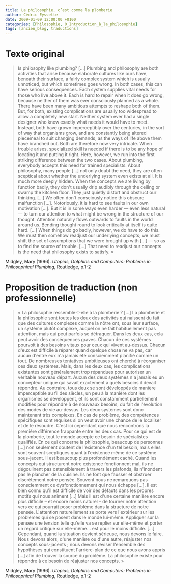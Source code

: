 ```yaml
---
title: La philosophie, c’est comme la plomberie
author: Cédric Eyssette
date: 2009-01-09 12:00:00 +0100
categories: [Philosophie, 0_Introduction_à_la_philosophie]
tags: [ancien_blog, traductions]
---
```



# Texte original

>Is philosophy like plumbing? […]
>Plumbing and philosophy are both activities that arise because elaborate cultures like ours have, beneath their surface, a fairly complex system which is usually unnoticed, but which sometimes goes wrong. In both cases, this can have serious consequences. Each system supplies vital needs for those who live above it. Each is hard to repair when it does go wrong, because neither of them was ever consciously planned as a whole. There have been many ambitious attempts to reshape both of them. But, for both, existing complications are usually too widespread to allow a completely new start.
>Neither system ever had a single designer who knew exactly what needs it would have to meet. Instead, both have grown imperceptibly over the centuries, in the sort of way that organisms grow, and are constantly being altered piecemeal to suit changing demands, as the ways of life above them have branched out. Both are therefore now very intricate. When trouble arises, specialized skill is needed if there is to be any hope of locating it and putting it right.
>Here, however, we run into the first striking difference between the two cases. About plumbing, everybody accepts this need for trained specialists. About philosophy, many people […] not only doubt the need, they are often sceptical about whether the underlying system even exists at all. It is much more deeply hidden. When the concepts we are living by function badly, they don't usually drip audibly through the ceiling or swamp the kitchen floor. They just quietly distort and obstruct our thinking. […]
>We often don't consciously notice this obscure malfunction […]. Notoriously, it is hard to see faults in our own motivation […]. But it is in some ways even harder — even less natural — to turn our attention to what might be wrong in the structure of our thought. Attention naturally flows outwards to faults in the world around us. Bending thought round to look critically at itself is quite hard. […]
When things do go badly, however, we do have to do this. We must then somehow readjust our underlying concepts; we must shift the set of assumptions that we were brought up with […] — so as to find the source of trouble. […]
That need to readjust our concepts is the need that philosophy exists to satisfy. »

Midgley, Mary (1996). _Utopias, Dolphins and Computers: Problems in Philosophical Plumbing_, Routledge, p.1-2

# Proposition de traduction (non professionnelle)

>« La philosophie ressemble-t-elle à la plomberie ? […]
>La plomberie et la philosophie sont toutes les deux des activités qui naissent du fait que des cultures complexes comme la nôtre ont, sous leur surface, un système plutôt complexe, auquel on ne fait habituellement pas attention, mais qui peut parfois se détraquer. Dans les deux cas, cela peut avoir des conséquences graves. Chacun de ces systèmes pourvoit à des besoins vitaux pour ceux qui vivent au-dessus. Chacun d'eux est difficile à réparer quand quelque chose ne va pas, car aucun d'entre eux n'a jamais été consciemment planifié comme un tout. De nombreuses tentatives ambitieuses ont cherché à réorganiser ces deux systèmes. Mais, dans les deux cas, les complications existantes sont généralement trop répandues pour autoriser un véritable nouveau départ.
>Aucun des deux systèmes n'a jamais eu un concepteur unique qui savait exactement à quels besoins il devait répondre.  Au contraire, tous deux se sont développés de manière imperceptible au fil des siècles, un peu à la manière dont les organismes se développent, et ils sont constamment partiellement modifiés pour répondre à de nouveaux besoins, du fait de l'évolution des modes de vie au-dessus. Les deux systèmes sont donc maintenant très complexes. En cas de problème, des compétences spécifiques sont requises si on veut avoir une chance de le localiser et de le résoudre.
>C'est ici cependant que nous rencontrons la première différence frappante entre les deux cas. Pour ce qui est de la plomberie, tout le monde accepte ce besoin de spécialistes qualifiés. En ce qui concerne la philosophie, beaucoup de personnes […] non seulement doutent de l'existence d'un tel besoin, mais elles sont souvent sceptiques quant à l'existence même de ce système sous-jacent. Il est beaucoup plus profondément caché. Quand les concepts qui structurent notre existence fonctionnent mal, ils ne dégoulinent pas ostensiblement à travers les plafonds, ils n'inondent pas le plancher de la cuisine. Ils ne font que fausser et obstruer discrètement notre pensée.
>Souvent nous ne remarquons pas consciemment ce dysfonctionnement qui nous échappe […]. Il est bien connu qu'il est difficile de voir des défauts dans les propres motifs qui nous animent […] Mais il est d'une certaine manière encore plus difficile – et encore moins naturel – de tourner notre attention vers ce qui pourrait poser problème dans la structure de notre pensée. L'attention naturellement se porte vers l'extérieur sur les problèmes qui se posent dans le monde lui-même. Appliquer sur la pensée une tension telle qu'elle va se replier sur elle-même et porter un regard critique sur elle-même… est pour le moins difficile. […]
Cependant, quand la situation devient sérieuse, nous devons le faire. Nous devons alors, d'une manière ou d'une autre, réajuster nos concepts sous-jacents ; nous devons réviser l'ensemble des hypothèses qui constituent l'arrière-plan de ce que nous avons appris […] afin de trouver la source du problème.
La philosophie existe pour répondre à ce besoin de réajuster nos concepts. »

Midgley, Mary (1996). _Utopias, Dolphins and Computers: Problems in Philosophical Plumbing_, Routledge, p.1-2



